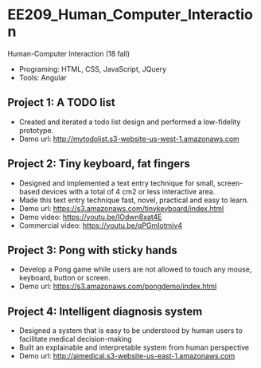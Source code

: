 # EE209_Human_Computer_Interaction
Human-Computer Interaction (18 fall)
- Programing: HTML, CSS, JavaScript, JQuery
- Tools: Angular

## Project 1: A TODO list
- Created and iterated a todo list design and performed a low-fidelity prototype.
- Demo url: http://mytodolist.s3-website-us-west-1.amazonaws.com

## Project 2: Tiny keyboard, fat fingers
- Designed and implemented a text entry technique for small, screen-based devices with a total of 4 cm2 or less interactive area.
- Made this text entry technique fast, novel, practical and easy to learn.
- Demo url: https://s3.amazonaws.com/tinykeyboard/index.html
- Demo video: https://youtu.be/IOdwn8xat4E
- Commercial video: https://youtu.be/qPGmIotmiv4


## Project 3: Pong with sticky hands
- Develop a Pong game while users are not allowed to touch any mouse, keyboard, button or screen.
- Demo url: https://s3.amazonaws.com/pongdemo/index.html

## Project 4: Intelligent diagnosis system
- Designed a system that is easy to be understood by human users to facilitate medical decision-making
- Built an explainable and interpretable system from human perspective
- Demo url: http://aimedical.s3-website-us-east-1.amazonaws.com


